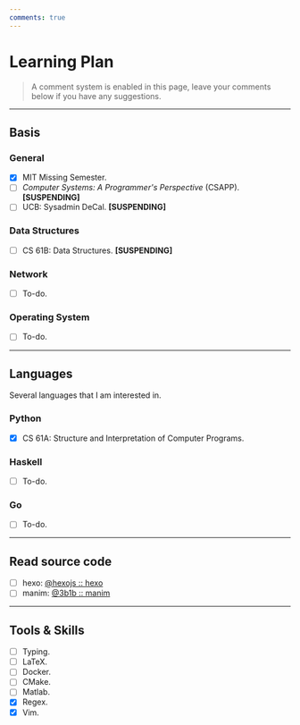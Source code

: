 ```yaml
---
comments: true
---
```


# Learning Plan

> A comment system is enabled in this page, leave your comments below if you have any suggestions.

---

## Basis

### General

 - [x] MIT Missing Semester.
 - [ ] *Computer Systems: A Programmer's Perspective* (CSAPP). **[SUSPENDING]**
 - [ ] UCB: Sysadmin DeCal. **[SUSPENDING]**

### Data Structures

 - [ ] CS 61B: Data Structures. **[SUSPENDING]**

### Network

 - [ ] To-do.

### Operating System

 - [ ] To-do.

---

## Languages

Several languages that I am interested in.

### Python

 - [x] CS 61A: Structure and Interpretation of Computer Programs.

### Haskell

 - [ ] To-do.

### Go

 - [ ] To-do.

---

## Read source code

 - [ ] hexo: [@hexojs :: hexo](https://github.com/hexojs/hexo)
 - [ ] manim: [@3b1b :: manim](https://github.com/3b1b/manim)

---

## Tools & Skills

 - [ ] Typing.
 - [ ] LaTeX.
 - [ ] Docker.
 - [ ] CMake.
 - [ ] Matlab.
 - [x] Regex.
 - [x] Vim.
